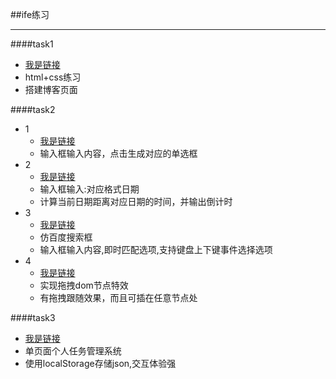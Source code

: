 ##ife练习
***
####task1
- [我是链接](http://www.pol-yuan.com/myIfe/task1/index.html)
- html+css练习
- 搭建博客页面

####task2
- 1
	- [我是链接](http://www.pol-yuan.com/myIfe/task2/1.html)
	- 输入框输入内容，点击生成对应的单选框
- 2
	- [我是链接](http://www.pol-yuan.com/myIfe/task2/2.html)
	- 输入框输入:对应格式日期
	- 计算当前日期距离对应日期的时间，并输出倒计时
- 3
	- [我是链接](http://www.pol-yuan.com/myIfe/task2/3.html)
	- 仿百度搜索框
	- 输入框输入内容,即时匹配选项,支持键盘上下键事件选择选项
- 4
	- [我是链接](http://www.pol-yuan.com/myIfe/task2/4.html)
	- 实现拖拽dom节点特效
	- 有拖拽跟随效果，而且可插在任意节点处
	
####task3
- [我是链接](http://www.pol-yuan.com/myIfe/task3/index.html)
- 单页面个人任务管理系统
- 使用localStorage存储json,交互体验强
